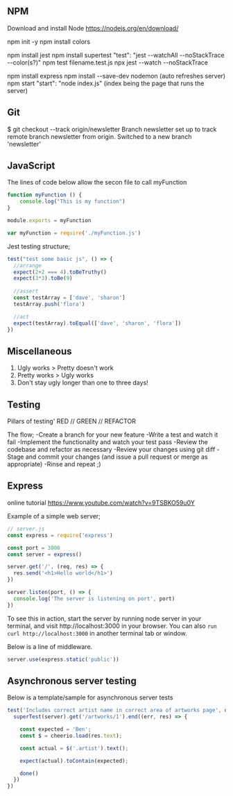 ## NPM 
Download and install Node https://nodejs.org/en/download/ 

npm init -y
npm install colors

npm install jest
npm install supertest
    "test": "jest --watchAll --noStackTrace --color(s?)"
    npm test
    filename.test.js
    npx jest --watch --noStackTrace

npm install express
npm install --save-dev nodemon (auto refreshes server)
    npm start
    "start": "node index.js" (index being the page that runs the server)


## Git
$ git checkout --track origin/newsletter
Branch newsletter set up to track remote branch newsletter from origin.
Switched to a new branch 'newsletter'

## JavaScript
The lines of code below allow the secon file to call myFunction
```javascript
function myFunction () {
    console.log("This is my function")
}

module.exports = myFunction
```
```javascript
var myFunction = require('./myFunction.js')
```

Jest testing structure;
```javascript
test("test some basic js", () => {
  //arrange
  expect(2+2 === 4).toBeTruthy()
  expect(3*3).toBe(9)
  
  //assert
  const testArray = ['dave', 'sharon']
  testArray.push('flora')

  //act
  expect(testArray).toEqual(['dave', 'sharon', 'flora'])
})
```


## Miscellaneous
1. Ugly works > Pretty doesn't work
2. Pretty works > Ugly works
3. Don't stay ugly longer than one to three days!


## Testing
Pillars of testing'
RED // GREEN // REFACTOR

The flow;
-Create a branch for your new feature
-Write a test and watch it fail
-Implement the functionality and watch your test pass
-Review the codebase and refactor as necessary
-Review your changes using git diff
-Stage and commit your changes (and issue a pull request or merge as appropriate)
-Rinse and repeat ;)


## Express
online tutorial https://www.youtube.com/watch?v=9TSBKO59u0Y

Example of a simple web server;
```javascript
// server.js
const express = require('express')

const port = 3000
const server = express()

server.get('/', (req, res) => {
  res.send('<h1>Hello world</h1>')
})

server.listen(port, () => {
  console.log('The server is listening on port', port)
})
```

To see this in action, start the server by running node server in your terminal, and visit http://localhost:3000 in your browser. You can also `run curl http://localhost:3000` in another terminal tab or window.

Below is a line of middleware.
```javascript
server.use(express.static('public'))
```
## Asynchronous server testing
Below is a template/sample for asynchronous server tests
```javascript
test('Includes correct artist name in correct area of artworks page', done => {
  superTest(server).get('/artworks/1').end((err, res) => {

    const expected = 'Ben';
    const $ = cheerio.load(res.text);

    const actual = $('.artist').text();

    expect(actual).toContain(expected);

    done()
  })
})
```
